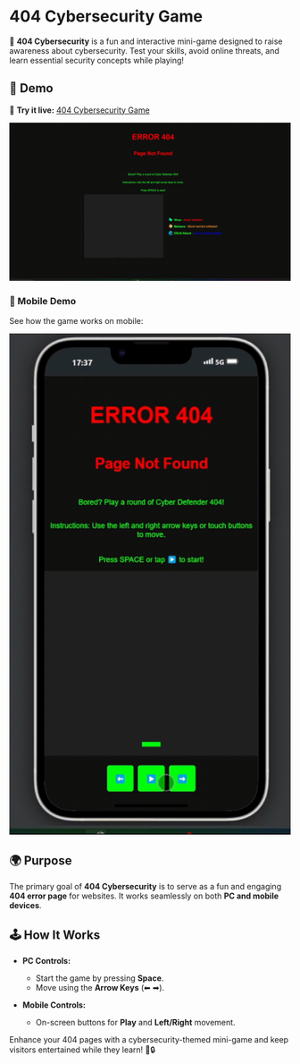 # 404 Cybersecurity Game

🚀 **404 Cybersecurity** is a fun and interactive mini-game designed to raise awareness about cybersecurity. Test your skills, avoid online threats, and learn essential security concepts while playing!

## 🎥 Demo

🔗 **Try it live:** [404 Cybersecurity Game](https://www.paoloronco.it/404)

![Gameplay Demo](images/demo-video.gif)

### 📱 Mobile Demo

See how the game works on mobile:

![Mobile Demo](images/demo-mobile-video.gif)

## 🌍 Purpose

The primary goal of **404 Cybersecurity** is to serve as a fun and engaging **404 error page** for websites. It works seamlessly on both **PC and mobile devices**.

## 🕹️ How It Works

- **PC Controls:**
  - Start the game by pressing **Space**.
  - Move using the **Arrow Keys** (⬅ ➡).

- **Mobile Controls:**
  - On-screen buttons for **Play** and **Left/Right** movement.

Enhance your 404 pages with a cybersecurity-themed mini-game and keep visitors entertained while they learn! 🚀🔒
